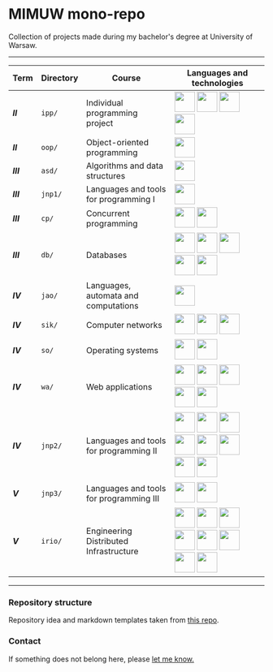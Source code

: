 # MIMUW mono-repo

Collection of projects made during my bachelor's degree at University of Warsaw.

---

| Term      | Directory | Course                                  | Languages and technologies                                                                                                                                                                                                                                                                                                                                                                                                                                                                                                                                                                                                                                                                                                                                                                                                                                                                                                                                               |
|-----------|-----------|-----------------------------------------|--------------------------------------------------------------------------------------------------------------------------------------------------------------------------------------------------------------------------------------------------------------------------------------------------------------------------------------------------------------------------------------------------------------------------------------------------------------------------------------------------------------------------------------------------------------------------------------------------------------------------------------------------------------------------------------------------------------------------------------------------------------------------------------------------------------------------------------------------------------------------------------------------------------------------------------------------------------------------|
| **_II_**  | `ipp/`    | Individual programming project          | <img src="https://cdn.jsdelivr.net/gh/devicons/devicon/icons/c/c-original.svg" width="40" height="40" /> <img src="https://cdn.jsdelivr.net/gh/devicons/devicon/icons/cmake/cmake-original.svg" width="40" height="40"/> <img src="https://cdn.jsdelivr.net/gh/devicons/devicon/icons/git/git-original.svg" width="40" height="40" /> <img src="https://cdn.jsdelivr.net/gh/devicons/devicon/icons/bash/bash-original.svg" width=40 height=40 />                                                                                                                                                                                                                                                                                                                                                                                                                                                                                                                         |
| **_II_**  | `oop/`    | Object-oriented programming             | <img src="https://cdn.jsdelivr.net/gh/devicons/devicon/icons/java/java-original.svg" width="40" height="40" />                                                                                                                                                                                                                                                                                                                                                                                                                                                                                                                                                                                                                                                                                                                                                                                                                                                           |
| **_III_** | `asd/`    | Algorithms and data structures          | <img src="https://cdn.jsdelivr.net/gh/devicons/devicon/icons/cplusplus/cplusplus-original.svg" width="40" height="40" />                                                                                                                                                                                                                                                                                                                                                                                                                                                                                                                                                                                                                                                                                                                                                                                                                                                 |
| **_III_** | `jnp1/`   | Languages and tools for programming I   | <img src="https://cdn.jsdelivr.net/gh/devicons/devicon/icons/cplusplus/cplusplus-original.svg" width="40" height="40" />                                                                                                                                                                                                                                                                                                                                                                                                                                                                                                                                                                                                                                                                                                                                                                                                                                                 |
| **_III_** | `cp/`     | Concurrent programming                  | <img src="https://cdn.jsdelivr.net/gh/devicons/devicon/icons/java/java-original.svg" width="40" height="40" /> <img src="https://cdn.jsdelivr.net/gh/devicons/devicon/icons/c/c-original.svg" width="40" height="40" />                                                                                                                                                                                                                                                                                                                                                                                                                                                                                                                                                                                                                                                                                                                                                  |
| **_III_** | `db/`     | Databases                               | <img src="https://cdn.jsdelivr.net/gh/devicons/devicon/icons/java/java-original.svg" width="40" height="40" /> <img src="https://cdn.jsdelivr.net/gh/devicons/devicon/icons/spring/spring-original.svg" width="40" height="40"/> <img src="https://cdn.jsdelivr.net/gh/devicons/devicon/icons/mysql/mysql-original.svg" width="40" height="40"/> <img src="https://cdn.jsdelivr.net/gh/devicons/devicon/icons/oracle/oracle-original.svg" width=40 height=40/> <img src="https://cdn.jsdelivr.net/gh/devicons/devicon/icons/angularjs/angularjs-original.svg" width=40 height=40 />                                                                                                                                                                                                                                                                                                                                                                                      |
| **_IV_**  | `jao/`    | Languages, automata and computations    | <img src="https://cdn.jsdelivr.net/gh/devicons/devicon/icons/latex/latex-original.svg" width="40" height="40" />                                                                                                                                                                                                                                                                                                                                                                                                                                                                                                                                                                                                                                                                                                                                                                                                                                                         |
| **_IV_**  | `sik/`    | Computer networks                       | <img src="https://cdn.jsdelivr.net/gh/devicons/devicon/icons/cplusplus/cplusplus-original.svg" width="40" height="40" /> <img src="https://cdn.jsdelivr.net/gh/devicons/devicon/icons/c/c-original.svg" width="40" height="40" /> <img src="https://cdn.jsdelivr.net/gh/devicons/devicon/icons/cmake/cmake-original.svg" width="40" height="40"/>                                                                                                                                                                                                                                                                                                                                                                                                                                                                                                                                                                                                                        |
| **_IV_**  | `so/`     | Operating systems                       | <img src="https://cdn.jsdelivr.net/gh/devicons/devicon/icons/c/c-original.svg" width="40" height="40" /> <img src="https://cdn.jsdelivr.net/gh/devicons/devicon/icons/bash/bash-original.svg" width=40 height=40 />                                                                                                                                                                                                                                                                                                                                                                                                                                                                                                                                                                                                                                                                                                                                                      |
| **_IV_**  | `wa/`     | Web applications                        | <img src="https://cdn.jsdelivr.net/gh/devicons/devicon/icons/python/python-original.svg" width=40 height=40 /> <img src="https://cdn.jsdelivr.net/gh/devicons/devicon/icons/django/django-plain.svg" width=40 height=40 /> <img src="https://cdn.jsdelivr.net/gh/devicons/devicon/icons/css3/css3-original.svg" width=40 height=40 /> <img src="https://cdn.jsdelivr.net/gh/devicons/devicon/icons/html5/html5-original.svg" width=40 height=40/> <img src="https://cdn.jsdelivr.net/gh/devicons/devicon/icons/javascript/javascript-original.svg" width=40 height=40 />                                                                                                                                                                                                                                                                                                                                                                                                 |
| **_IV_**  | `jnp2/`   | Languages and tools for programming II  | <img src="https://cdn.jsdelivr.net/gh/devicons/devicon/icons/java/java-original.svg" width="40" height="40" /> <img src="https://cdn.jsdelivr.net/gh/devicons/devicon/icons/spring/spring-original.svg" width="40" height="40"/> <img src="https://cdn.jsdelivr.net/gh/devicons/devicon/icons/postgresql/postgresql-original.svg" width=40 height=40 /> <img src="https://cdn.jsdelivr.net/gh/devicons/devicon@latest/icons/apachekafka/apachekafka-original.svg" width=40 height=40 /> <img src="https://cdn.jsdelivr.net/gh/devicons/devicon/icons/angularjs/angularjs-original.svg" width=40 height=40 /> <img src="https://cdn.jsdelivr.net/gh/devicons/devicon/icons/docker/docker-original.svg" width=40 height=40 /> <img src="https://cdn.jsdelivr.net/gh/devicons/devicon/icons/kubernetes/kubernetes-plain.svg" width=40 height=40 /> <img src="https://cdn.jsdelivr.net/gh/devicons/devicon/icons/googlecloud/googlecloud-original.svg" width=40 height=40 /> |
| **_V_**   | `jnp3/`   | Languages and tools for programming III | <img src="https://cdn.jsdelivr.net/gh/devicons/devicon/icons/kotlin/kotlin-original.svg" width="40" height="40" /> <img src="https://cdn.jsdelivr.net/gh/devicons/devicon/icons/gradle/gradle-plain.svg" width="40" height="40" />                                                                                                                                                                                                                                                                                                                                                                                                                                                                                                                                                                                                                                                                                                                                       |
| **_V_**   | `irio/`   | Engineering Distributed Infrastructure  | <img src="https://cdn.jsdelivr.net/gh/devicons/devicon/icons/java/java-original.svg" width="40" height="40" /> <img src="https://cdn.jsdelivr.net/gh/devicons/devicon/icons/spring/spring-original.svg" width="40" height="40"/> <img src="https://cdn.jsdelivr.net/gh/devicons/devicon/icons/python/python-original.svg" width=40 height=40 /> <img src="https://cdn.jsdelivr.net/gh/devicons/devicon@latest/icons/mongodb/mongodb-original.svg" width=40 height=40 /> <img src="https://cdn.jsdelivr.net/gh/devicons/devicon/icons/docker/docker-original.svg" width=40 height=40 /> <img src="https://cdn.jsdelivr.net/gh/devicons/devicon/icons/kubernetes/kubernetes-plain.svg" width=40 height=40 /> <img src="https://cdn.jsdelivr.net/gh/devicons/devicon/icons/googlecloud/googlecloud-original.svg" width=40 height=40 /> <img src="https://cdn.jsdelivr.net/gh/devicons/devicon@latest/icons/terraform/terraform-original.svg" width=40 height=40 />          |

---

### Repository structure

Repository idea and markdown templates taken from [this repo](https://github.com/KimLoanSA/mimuw/tree/main).

### Contact

If something does not belong here, please [let me know.](mailto:hubertmirek@gmail.com)